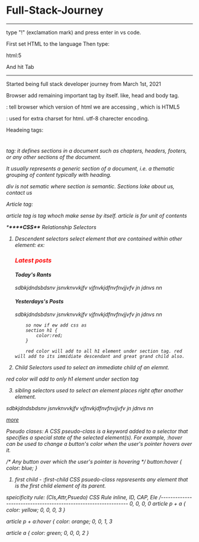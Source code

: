 # Full-Stack-Journey

---

type "!" (exclamation mark) and press enter in vs code.

First set HTML to the language
Then type:

html:5

And hit Tab

---

Started being full stack developer journey from March 1st, 2021

Browser add remaining important tag by itself. like, head and body tag.

<!DOCTYPE html> : tell browser which version of html we are accessing , which is HTML5

<meta charset = "utf-8">    :  used for  extra charset for html.
utf-8 charecter encoding.

Headeing tags:

<h1><h2><h3><h4><h5><h6>

<section> tag:
it defines sections in a document such as chapters, headers, footers, or any other sections of the document.

It usually represents a generic section of a document, i.e. a thematic grouping of content typically with heading.

div is not sematic where section is semantic.
Sections loke about us, contact us

Article tag:

article tag is tag whoch make sense by itself.
article is for unit of contents

\***\*\*\*\***CSS**\*\***
Relationship Selectors

1.  Descendent selectors
    select element that are contained within other element:
    ex: <section class="articles">
    <h1> Latest posts</h1>
    <article>
    <h1> Today's Rants</h1>
    <p>sdbkjdndsbdsnv
    jsnvknvvkjfv
    vjfnvkjdfnvfnvjjvfv jn jdnvs
    nn
    </p>
    </article>
    <article>
    <h1> Yesterdays's Posts</h1>
    <p>sdbkjdndsbdsnv
    jsnvknvvkjfv
    vjfnvkjdfnvfnvjjvfv jn jdnvs
    nn
    </p>
    </article>
    </section>

            so now if ew add css as
            section h1 {
                color:red;
            }

            red color will add to all h1 element under section tag. red will add to its immidiate descendant and great grand child also.

2.  Child Selectors
    used to select an immediate child of an elemnt.

<style>
    section > h1 {
            color:red;
        }
        </style>

red color will add to only h1 element under section tag

3.  sibling selectors
used to select an element places right after another element.
<p>sdbkjdndsbdsnv
                jsnvknvvkjfv
                vjfnvkjdfnvfnvjjvfv jn jdnvs
                nn
            </p>
            <a href="">more</a>
    <style>
            article p + a
                {
                    color:violet;
                }
                </style>
                <!-- (+)plus sign creates a sibling relationship between two elements that are around it.
                that means the elements on the left coms before the elements on the right but at
                the same level in the hierarchy.
                -->


Pseudo clases:
A CSS pseudo-class is a keyword added to a selector that specifies a special state of the selected element(s). For example, :hover can be used to change a button's color when the user's pointer hovers over it.

/* Any button over which the user's pointer is hovering */
button:hover {
  color: blue;
} 
1. first child -
    :first-child CSS psuedo-class repsresents any element that is the first child element of its parent.



speicificity rule:                                  (Cls,Attr,Psuedo)
CSS Rule                        inline,     ID,     CAP,    Ele
/----------------------------------------------------------------
                                0,          0,      0,      0
 article p + a {
    color: yellow;              0,          0,      0,      3
      }
 
 article p + a:hover {
    color: orange;              0,          0,      1,      3

article a {
        color: green;           0,          0,      0,      2
      }
                                     